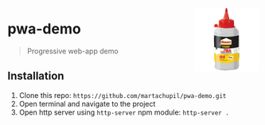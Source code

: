 <img align="right"
     title="PWA"
     height="128"
     width="128"
     src="https://raw.githubusercontent.com/martachupil/pwa-demo/master/assets/img/pwa.png">
     
# pwa-demo

> Progressive web-app demo

## Installation

1. Clone this repo: `https://github.com/martachupil/pwa-demo.git`
2. Open terminal and navigate to the project
3. Open http server using `http-server` npm module: `http-server .`
